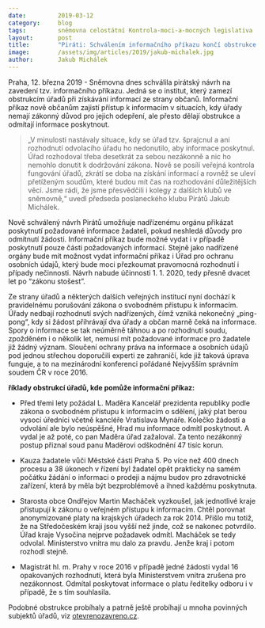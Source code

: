 ```yaml
---
date:         2019-03-12
category:     blog
tags:         sněmovna celostátní Kontrola-moci-a-mocných legislativa
layout:       post
title:        "Piráti: Schválením informačního příkazu končí obstrukce úřadů při získávání informací občany"
image:        /assets/img/articles/2019/jakub-michalek.jpg
author:       Jakub Michálek
---
```


Praha, 12. března 2019 - Sněmovna dnes schválila pirátský návrh na zavedení tzv. informačního příkazu. Jedná se o institut, který zamezí obstrukcím úřadů při získávání informací ze strany občanů. Informační příkaz nově občanům zajistí přístup k informacím v situacích, kdy úřady nemají zákonný důvod pro jejich odepření, ale přesto dělají obstrukce a odmítají informace poskytnout.

> „V minulosti nastávaly situace, kdy se úřad tzv. šprajcnul a ani rozhodnutí odvolacího úřadu ho nedonutilo, aby informace poskytnul. Úřad rozhodoval třeba desetkrát za sebou nezákonně a nic ho nemohlo donutit k dodržování zákona. Nově se posílí veřejná kontrola fungování úřadů, zkrátí se doba na získání informací a rovněž se uleví přetíženým soudům, které budou mít čas na rozhodování důležitějších věcí. Jsme rádi, že jsme přesvědčili i kolegy z dalších klubů ve sněmovně,“ uvedl předseda poslaneckého klubu Pirátů Jakub Michálek.

Nově schválený návrh Pirátů umožňuje nadřízenému orgánu přikázat poskytnutí požadované informace žadateli, pokud neshledá důvody pro odmítnutí žádosti. Informační příkaz bude možné vydat i v případě poskytnutí pouze části požadovaných informací. Stejně jako nadřízené orgány bude mít možnost vydat informační příkaz i Úřad pro ochranu osobních údajů, který bude moci přezkoumat pravomocná rozhodnutí i případy nečinnosti. Návrh nabude účinnosti 1. 1. 2020, tedy přesně dvacet let po “zákonu stošest”.

Ze strany úřadů a některých dalších veřejných institucí nyní dochází k pravidelnému porušování zákona o svobodném přístupu k informacím. Úřady nedbají rozhodnutí svých nadřízených, čímž vzniká nekonečný „ping-pong“, kdy si žádost přihrávají dva úřady a občan marně čeká na informace. Spory o informace se tak neúměrně táhnou a po rozhodnutí soudu, zpožděném i o několik let, nemusí mít požadované informace pro žadatele již žádný význam. Sloučení ochrany práva na informace a osobních údajů pod jednou střechou doporučili experti ze zahraničí, kde již taková úprava funguje, a to na mezinárodní konferenci pořádané Nejvyšším správním soudem ČR v roce 2016.

**říklady obstrukcí úřadů, kde pomůže informační příkaz:**

* Před třemi lety požádal L. Maděra Kancelář prezidenta republiky podle zákona o svobodném přístupu k informacím o sdělení, jaký plat berou vysocí úředníci včetně kancléře Vratislava Mynáře. Kolečko žádosti a odvolání ale bylo neúspěšné, Hrad mu informace odmítl poskytnout. A vydal je až poté, co pan Maděra úřad zažaloval. Za tento nezákonný postup přiznal soud panu Maděrovi odškodnění 47 tisíc korun.

* Kauza žadatele vůči Městské části Praha 5. Po více než 400 dnech procesu a 38 úkonech v řízení byl žadatel opět prakticky na samém počátku žádání o informaci o prodeji a nájmu budov pro zdravotnické zařízení, která by měla být bezproblémově a ihned každému poskytnuta. 

* Starosta obce Ondřejov Martin Macháček vyzkoušel, jak jednotlivé kraje přistupují k zákonu o veřejném přístupu k informacím. Chtěl porovnat anonymizované platy na krajských úřadech za rok 2014. Přišlo mu totiž, že na Středočeském kraji jsou vyšší než jinde, což se nakonec potvrdilo. Úřad kraje Vysočina nejprve požadavek odmítl. Macháček se tedy odvolal. Ministerstvo vnitra mu dalo za pravdu. Jenže kraj i potom rozhodl stejně. 

* Magistrát hl. m. Prahy v roce 2016 v případě jedné žádosti vydal 16 opakovaných rozhodnutí, která byla Ministerstvem vnitra zrušena pro nezákonnost. Odmítal poskytovat informace o platu ředitelky odboru i v případě, že s tím souhlasila.

Podobné obstrukce probíhaly a patrně ještě probíhají u mnoha povinných subjektů úřadů, viz [otevrenozavreno.cz](http://oz.otevrenaspolecnost.cz/). 
